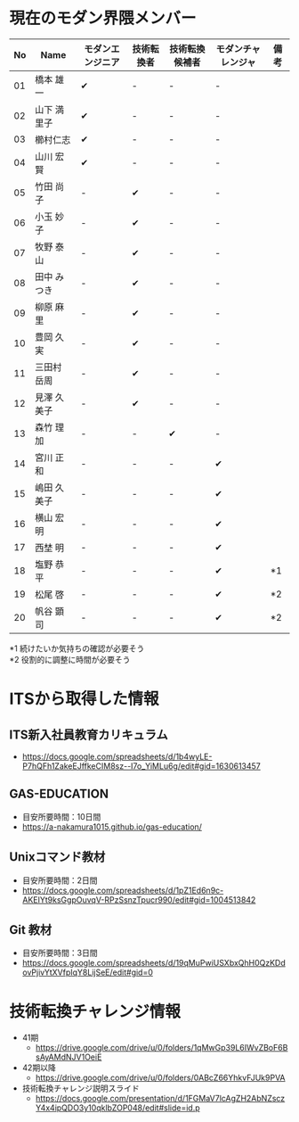 # 現在のモダン界隈メンバー

|  No  |  Name  |  モダンエンジニア  |  技術転換者  |  技術転換候補者  |  モダンチャレンジャ  |  備考  |
| ---- | ---- | ---- | ---- | ---- | ---- | ---- |
|  01  |  橋本 雄一  |  ✔︎  |  -  |  -  |  -  |    |
|  02  |  山下 満里子  |  ✔︎  |  -  |  -  |  -  |    |
|  03  |  櫛村仁志  |  ✔︎  |  -  |  -  |  -  |    |
|  04  |  山川 宏賢  |  ✔︎  |  -  |  -  |  -  |    |
|  05  |  竹田 尚子  |  -  |  ✔︎  |  -  |  -  |    |
|  06  |  小玉 妙子  |  -  |  ✔︎  |  -  |  -  |    |
|  07  |  牧野 泰山  |  -  |  ✔︎  |  -  |  -  |    |
|  08  |  田中 みつき  |  -  |  ✔︎  |  -  |  -  |    |
|  09  |  柳原 麻里  |  -  |  ✔︎  |  -  |  -  |    |
|  10  |  豊岡 久実  |  -  |  ✔︎  |  -  |  -  |    |
|  11  |  三田村 岳周  |  -  |  ✔︎  |  -  |  -  |    |
|  12  |  見澤 久美子  |  -  |  ✔︎  |  -  |  -  |    |
|  13  |  森竹 理加  |  -  |  -  |  ✔︎  |  -  |    |
|  14  |  宮川 正和  |  -  |  -  |  -  |  ✔︎  |    |
|  15  |  嶋田 久美子  |  -  |  -  |  -  |  ✔︎  |    |
|  16  |  横山 宏明  |  -  |  -  |  -  |  ✔︎  |    |
|  17  |  西埜 明  |  -  |  -  |  -  |  ✔︎  |    |
|  18  |  塩野 恭平  |  -  |  -  |  -  |  ✔︎  |  *1  |
|  19  |  松尾 啓  |  -  |  -  |  -  |  ✔︎  |  *2  |
|  20  |  帆谷 顕司  |  -  |  -  |  -  |  ✔︎  |  *2  |

*1 続けたいか気持ちの確認が必要そう  
*2 役割的に調整に時間が必要そう


# ITSから取得した情報

## ITS新入社員教育カリキュラム
- https://docs.google.com/spreadsheets/d/1b4wyLE-P7hQFh1ZakeEJffkeCIM8sz--I7o_YiMLu6g/edit#gid=1630613457

## GAS-EDUCATION
- 目安所要時間：10日間
- https://a-nakamura1015.github.io/gas-education/

## Unixコマンド教材
- 目安所要時間：2日間
- https://docs.google.com/spreadsheets/d/1pZ1Ed6n9c-AKEIYt9ksGgpOuvqV-RPzSsnzTpucr990/edit#gid=1004513842

## Git 教材
- 目安所要時間：3日間
- https://docs.google.com/spreadsheets/d/19qMuPwiUSXbxQhH0QzKDdovPjivYtXVfpIqY8LijSeE/edit#gid=0

# 技術転換チャレンジ情報
- 41期
  - https://drive.google.com/drive/u/0/folders/1qMwGp39L6IWvZBoF6BsAyAMdNJV1OeiE
- 42期以降
  - https://drive.google.com/drive/u/0/folders/0ABcZ66YhkvFJUk9PVA
- 技術転換チャレンジ説明スライド
  - https://docs.google.com/presentation/d/1FGMaV7lcAgZH2AbNZsczY4x4ipQDO3y10qklbZOP048/edit#slide=id.p

